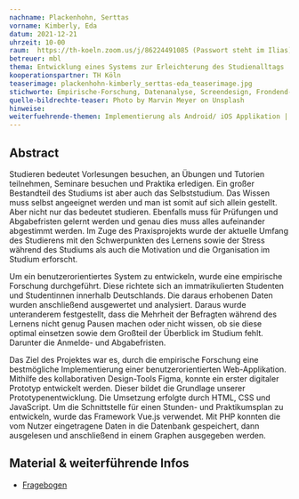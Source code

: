 ```yaml
---
nachname: Plackenhohn, Serttas
vorname: Kimberly, Eda
datum: 2021-12-21
uhrzeit: 10-00
raum:  https://th-koeln.zoom.us/j/86224491085 (Passwort steht im Ilias) Präsentation
betreuer: mbl
thema: Entwicklung eines Systems zur Erleichterung des Studienalltags
kooperationspartner: TH Köln
teaserimage: plackenhohn-kimberly_serttas-eda_teaserimage.jpg
stichworte: Empirische-Forschung, Datenanalyse, Screendesign, Frondend-Development, Datenbanken
quelle-bildrechte-teaser: Photo by Marvin Meyer on Unsplash
hinweise:
weiterfuehrende-themen: Implementierung als Android/ iOS Applikation | Weiterentwicklung des Projekts in der Hinsicht auf die Back-End Entwicklung der bisherigen Funktionen (z.B. Forum/Chat, Login, Fortschrittsanzeige, Erinnerungen und Kalender Einstellungen)
---
```


## Abstract

Studieren bedeutet Vorlesungen besuchen, an Übungen und Tutorien teilnehmen, Seminare besuchen und Praktika erledigen. Ein großer Bestandteil des Studiums ist aber auch das Selbststudium. Das Wissen muss selbst angeeignet werden und man ist somit auf sich allein gestellt. Aber nicht nur das bedeutet studieren. Ebenfalls muss für Prüfungen und Abgabefristen gelernt werden und genau dies muss alles aufeinander abgestimmt werden.
Im Zuge des Praxisprojekts wurde der aktuelle Umfang des Studierens mit den Schwerpunkten des Lernens sowie der Stress während des Studiums als auch die Motivation und die Organisation im Studium erforscht.

Um ein benutzerorientiertes System zu entwickeln, wurde eine empirische Forschung durchgeführt. Diese richtete sich an immatrikulierten Studenten und Studentinnen innerhalb Deutschlands. Die daraus erhobenen Daten wurden anschließend ausgewertet und analysiert. 
Daraus wurde unteranderem festgestellt, dass die Mehrheit der Befragten während des Lernens nicht genug Pausen machen oder nicht wissen, ob sie diese optimal einsetzen sowie dem Großteil der Überblick im Studium fehlt. Darunter die Anmelde- und Abgabefristen.

Das Ziel des Projektes war es, durch die empirische Forschung eine bestmögliche Implementierung einer benutzerorientierten Web-Applikation. 
Mithilfe des kollaborativen Design-Tools Figma, konnte ein erster digitaler Prototyp entwickelt werden. Dieser bildet die Grundlage unserer Prototypenentwicklung. 
Die Umsetzung erfolgte durch HTML, CSS und JavaScript. Um die Schnittstelle für einen Stunden- und Praktikumsplan zu entwickeln, wurde das Framework Vue.js verwendet. 
Mit PHP konnten die vom Nutzer eingetragene Daten in die Datenbank gespeichert, dann ausgelesen und anschließend in einem Graphen ausgegeben werden.

## Material & weiterführende Infos
- [Fragebogen](https://survey.academiccloud.de/index.php/117685?lang=de)
